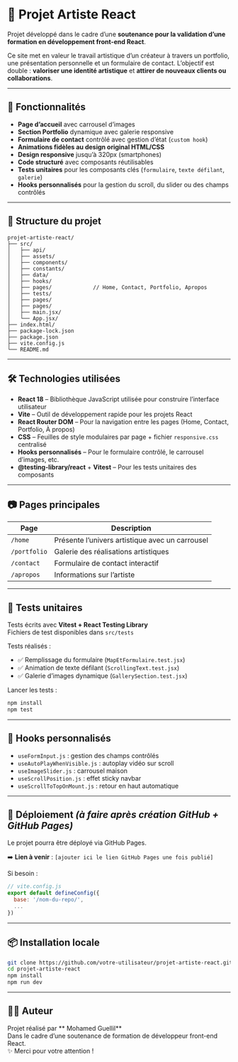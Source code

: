 # 🎨 Projet Artiste React

Projet développé dans le cadre d’une **soutenance pour la validation d’une formation en développement front-end React**.

Ce site met en valeur le travail artistique d’un créateur à travers un portfolio, une présentation personnelle et un formulaire de contact. L’objectif est double : **valoriser une identité artistique** et **attirer de nouveaux clients ou collaborations**.

---

## 🚀 Fonctionnalités

- **Page d’accueil** avec carrousel d’images
- **Section Portfolio** dynamique avec galerie responsive
- **Formulaire de contact** contrôlé avec gestion d’état (`custom hook`)
- **Animations fidèles au design original HTML/CSS**
- **Design responsive** jusqu’à 320px (smartphones)
- **Code structuré** avec composants réutilisables
- **Tests unitaires** pour les composants clés (`formulaire`, `texte défilant`, `galerie`)
- **Hooks personnalisés** pour la gestion du scroll, du slider ou des champs contrôlés

---



## 📁 Structure du projet

```
projet-artiste-react/
├── src/
│   ├── api/
│   ├── assets/
│   ├── components/
│   ├── constants/
│   ├── data/
│   ├── hooks/  
│   ├── pages/             // Home, Contact, Portfolio, Apropos
│   ├── tests/
│   ├── pages/  
│   ├── pages/    
│   ├── main.jsx/   
│   └── App.jsx/   
├── index.html/  
├── package-lock.json
├── package.json
├── vite.config.js
└── README.md
```


---

## 🛠️ Technologies utilisées

- **React 18** – Bibliothèque JavaScript utilisée pour construire l’interface utilisateur
- **Vite** – Outil de développement rapide pour les projets React
- **React Router DOM** – Pour la navigation entre les pages (Home, Contact, Portfolio, À propos)
- **CSS** – Feuilles de style modulaires par page + fichier `responsive.css` centralisé
- **Hooks personnalisés** – Pour le formulaire contrôlé, le carrousel d’images, etc.
- **@testing-library/react** + **Vitest** – Pour les tests unitaires des composants


---



## 📷 Pages principales

| Page            | Description                                        |
|--------------   |----------------------------------------------------|
| `/home`         | Présente l’univers artistique avec un carrousel    |
| `/portfolio`    | Galerie des réalisations artistiques               |
| `/contact`      | Formulaire de contact interactif                   |
| `/apropos`      | Informations sur l’artiste                         |

---



## 🧪 Tests unitaires

Tests écrits avec **Vitest + React Testing Library**  
Fichiers de test disponibles dans `src/tests`

Tests réalisés :
- ✅ Remplissage du formulaire (`MapEtFormulaire.test.jsx`)
- ✅ Animation de texte défilant (`ScrollingText.test.jsx`)
- ✅ Galerie d’images dynamique (`GallerySection.test.jsx`)

Lancer les tests :
```bash
npm install
npm test
```

---

## 🧠 Hooks personnalisés

- `useFormInput.js` : gestion des champs contrôlés
- `useAutoPlayWhenVisible.js` : autoplay vidéo sur scroll
- `useImageSlider.js` : carrousel maison
- `useScrollPosition.js` : effet sticky navbar
- `useScrollToTopOnMount.js` : retour en haut automatique

---

## 🔧 Déploiement *(à faire après création GitHub + GitHub Pages)*

Le projet pourra être déployé via GitHub Pages.

➡️ **Lien à venir** : `[ajouter ici le lien GitHub Pages une fois publié]`

Si besoin :
```js
// vite.config.js
export default defineConfig({
  base: '/nom-du-repo/',
  ...
})
```

---

## 📦 Installation locale

```bash
git clone https://github.com/votre-utilisateur/projet-artiste-react.git
cd projet-artiste-react
npm install
npm run dev
```

---

## 🙋‍♂️ Auteur

Projet réalisé par ** Mohamed Guellil**  
Dans le cadre d’une soutenance de formation de développeur front-end React.  
✨ Merci pour votre attention !
